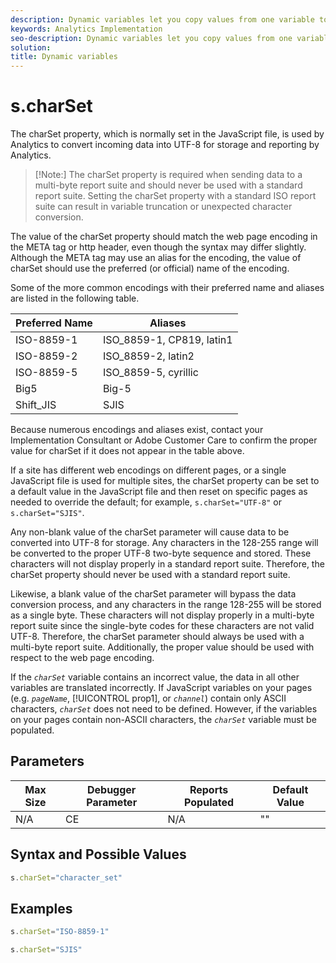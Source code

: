 ```yaml
---
description: Dynamic variables let you copy values from one variable to another without typing the full values multiple times in the image requests on your site.
keywords: Analytics Implementation
seo-description: Dynamic variables let you copy values from one variable to another without typing the full values multiple times in the image requests on your site.
solution: 
title: Dynamic variables
---
```


# s.charSet

The charSet property, which is normally set in the JavaScript file, is used by Analytics to convert incoming data into UTF-8 for storage and reporting by Analytics.

>[!Note:] The charSet property is required when sending data to a multi-byte report suite and should never be used with a standard report suite. Setting the charSet property with a standard ISO report suite can result in variable truncation or unexpected character conversion.

The value of the charSet property should match the web page encoding in the META tag or http header, even though the syntax may differ slightly. Although the META tag may use an alias for the encoding, the value of charSet should use the preferred (or official) name of the encoding.

Some of the more common encodings with their preferred name and aliases are listed in the following table.

|Preferred Name|Aliases|
|--- |--- |
|ISO-8859-1|ISO_8859-1, CP819, latin1|
|ISO-8859-2 |ISO_8859-2, latin2 |
|ISO-8859-5|ISO_8859-5, cyrillic|
|Big5|Big-5|
|Shift_JIS|SJIS|

Because numerous encodings and aliases exist, contact your Implementation Consultant or Adobe Customer Care to confirm the proper value for charSet if it does not appear in the table above.

If a site has different web encodings on different pages, or a single JavaScript file is used for multiple sites, the charSet property can be set to a default value in the JavaScript file and then reset on specific pages as needed to override the default; for example, `s.charSet="UTF-8"` or `s.charSet="SJIS"`.

Any non-blank value of the charSet parameter will cause data to be converted into UTF-8 for storage. Any characters in the 128-255 range will be converted to the proper UTF-8 two-byte sequence and stored. These characters will not display properly in a standard report suite. Therefore, the charSet property should never be used with a standard report suite.

Likewise, a blank value of the charSet parameter will bypass the data conversion process, and any characters in the range 128-255 will be stored as a single byte. These characters will not display properly in a multi-byte report suite since the single-byte codes for these characters are not valid UTF-8. Therefore, the charSet parameter should always be used with a multi-byte report suite. Additionally, the proper value should be used with respect to the web page encoding. 

If the *`charSet`* variable contains an incorrect value, the data in all other variables are translated incorrectly. If JavaScript variables on your pages (e.g. *`pageName`*, [!UICONTROL prop1], or *`channel`*) contain only ASCII characters, *`charSet`* does not need to be defined. However, if the variables on your pages contain non-ASCII characters, the *`charSet`* variable must be populated.

## Parameters

|Max Size|Debugger Parameter|Reports Populated|Default Value|
|--- |--- |--- |--- |
|N/A|CE|N/A|""|

## Syntax and Possible Values

```js
s.charSet="character_set"
```

## Examples

```js
s.charSet="ISO-8859-1"
```

```js
s.charSet="SJIS"
```
